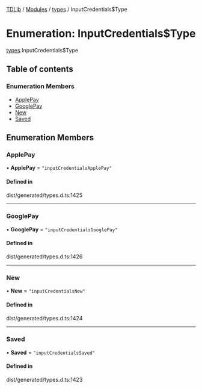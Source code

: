 [TDLib](../README.md) / [Modules](../modules.md) / [types](../modules/types.md) / InputCredentials$Type

# Enumeration: InputCredentials$Type

[types](../modules/types.md).InputCredentials$Type

## Table of contents

### Enumeration Members

- [ApplePay](types.InputCredentials_Type.md#applepay)
- [GooglePay](types.InputCredentials_Type.md#googlepay)
- [New](types.InputCredentials_Type.md#new)
- [Saved](types.InputCredentials_Type.md#saved)

## Enumeration Members

### ApplePay

• **ApplePay** = ``"inputCredentialsApplePay"``

#### Defined in

dist/generated/types.d.ts:1425

___

### GooglePay

• **GooglePay** = ``"inputCredentialsGooglePay"``

#### Defined in

dist/generated/types.d.ts:1426

___

### New

• **New** = ``"inputCredentialsNew"``

#### Defined in

dist/generated/types.d.ts:1424

___

### Saved

• **Saved** = ``"inputCredentialsSaved"``

#### Defined in

dist/generated/types.d.ts:1423
